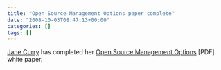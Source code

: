 ```yaml
---
title: "Open Source Management Options paper complete"
date: "2008-10-03T08:47:13+00:00"
categories: []
tags: []
---
```


<a href="http://www.skills-1st.co.uk/">Jane Curry</a> has completed her <a href="http://www.skills-1st.co.uk/papers/jane/open_source_mgmt_options.pdf">Open Source Management Options</a> [PDF] white paper.
